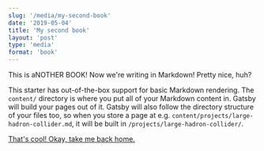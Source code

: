 ```yaml
---
slug: '/media/my-second-book'
date: '2019-05-04'
title: 'My second book'
layout: 'post'
type: 'media'
format: 'book'
---
```


This is aNOTHER BOOK! Now we're writing in Markdown! Pretty nice, huh?

This starter has out-of-the-box support for basic Markdown rendering. The `content/` directory is where you put all of your Markdown content in. Gatsby will build your pages out of it. Gatsby will also follow the directory structure of your files too, so when you store a page at e.g. `content/projects/large-hadron-collider.md`, it will be built in `/projects/large-hadron-collider/`.

[That's cool! Okay, take me back home.](/)
